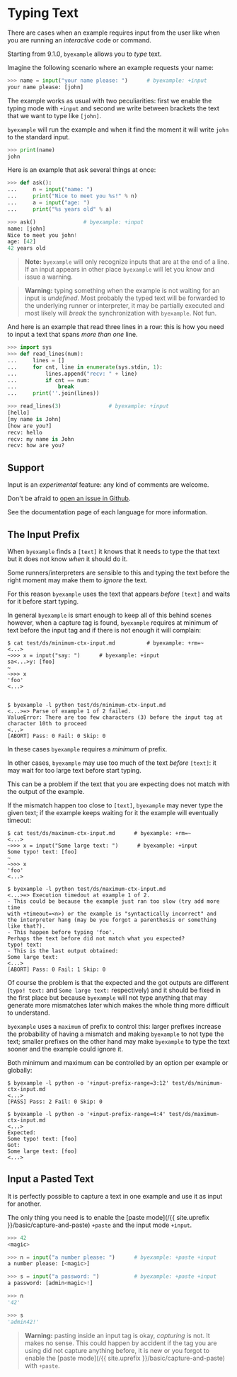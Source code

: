 <!--
Check that we have byexample installed first
$ hash byexample                                    # byexample: +fail-fast

$ alias byexample=byexample\ --pretty\ none\ -x-not-recover-timeout\ --timeout\ 0.2

-->

# Typing Text

There are cases when an example requires input from the user
like when you are running an *interactive* code or command.

Starting from 9.1.0, `byexample` allows you to *type* text.

Imagine the following scenario where an example requests your
name:

```python
>>> name = input("your name please: ")      # byexample: +input
your name please: [john]
```

The example works as usual with two peculiarities: first we
enable the typing mode with `+input` and second we write between
brackets the text that we want to type like `[john]`.

`byexample` will run the example and when it find the moment it will
write `john` to the standard input.

```python
>>> print(name)
john
```

Here is an example that ask several things at once:

```python
>>> def ask():
...     n = input("name: ")
...     print("Nice to meet you %s!" % n)
...     a = input("age: ")
...     print("%s years old" % a)

>>> ask()               # byexample: +input
name: [john]
Nice to meet you john!
age: [42]
42 years old
```

> **Note:** `byexample` will only recognize inputs that are at
> the end of a line. If an input appears in other place `byexample`
> will let you know and issue a warning.

> **Warning:** typing something when the example is not waiting for
> an input is *undefined*. Most probably the typed text will be forwarded
> to the underlying runner or interpreter, it may be partially executed
> and most likely will *break* the synchronization with `byexample`.
> Not fun.

And here is an example that read three lines in a row: this is
how you need to input a text that spans *more than one* line.

```python
>>> import sys
>>> def read_lines(num):
...     lines = []
...     for cnt, line in enumerate(sys.stdin, 1):
...         lines.append("recv: " + line)
...         if cnt == num:
...             break
...     print(''.join(lines))

>>> read_lines(3)               # byexample: +input
[hello]
[my name is John]
[how are you?]
recv: hello
recv: my name is John
recv: how are you?
```

## Support

Input is an *experimental* feature: any kind of comments are welcome.

Don't be afraid to
[open an issue in Github](https://github.com/byexamples/byexample/issues).

See the documentation page of each language for more information.


## The Input Prefix

When `byexample` finds a `[text]` it knows that it needs to type
the that text but it does not know *when* it should do it.

Some runners/interpreters are sensible to this and typing the text before
the right moment may make them to *ignore* the text.

For this reason `byexample` uses the text that appears *before* `[text]`
and waits for it before start typing.

In general `byexample` is smart enough to keep all of this behind scenes
however, when a capture tag is found, `byexample` requires at minimum
of text before the input tag and if there is not enough it will complain:

```shell
$ cat test/ds/minimum-ctx-input.md          # byexample: +rm=~
<...>
~>>> x = input("say: ")      # byexample: +input
sa<...>y: [foo]
~
~>>> x
'foo'
<...>


$ byexample -l python test/ds/minimum-ctx-input.md
<...>=> Parse of example 1 of 2 failed.
ValueError: There are too few characters (3) before the input tag at character 10th to proceed
<...>
[ABORT] Pass: 0 Fail: 0 Skip: 0
```

In these cases `byexample` requires a *minimum* of prefix.

In other cases, `byexample` may use too much of the text *before* `[text]`:
it may wait for too large text before start typing.

This can be a problem if the text that you are expecting does not match
with the output of the example.

If the mismatch happen too close to `[text]`, `byexample` may never type
the given text; if the example keeps waiting for it the example will
eventually timeout:

```shell
$ cat test/ds/maximum-ctx-input.md      # byexample: +rm=~
<...>
~>>> x = input("Some large text: ")      # byexample: +input
Some typo! text: [foo]
~
~>>> x
'foo'
<...>

$ byexample -l python test/ds/maximum-ctx-input.md
<...>=> Execution timedout at example 1 of 2.
- This could be because the example just ran too slow (try add more time
with +timeout=<n>) or the example is "syntactically incorrect" and
the interpreter hang (may be you forgot a parenthesis or something like that?).
- This happen before typing 'foo'.
Perhaps the text before did not match what you expected?
typo! text:
- This is the last output obtained:
Some large text:
<...>
[ABORT] Pass: 0 Fail: 1 Skip: 0
```

Of course the problem is that the expected and the got outputs are different
(`typo! text:` and `Some large text:` respectively) and it should be fixed
in the first place but because `byexample` will not
type anything that may generate more mismatches later which makes
the whole thing more difficult to understand.

`byexample` uses a `maximum` of prefix to control this: larger prefixes
increase the probability of having a mismatch and making `byexample` to
not type the text; smaller prefixes on the other hand may make `byexample`
to type the text sooner and the example could ignore it.

Both minimum and maximum can be controlled by an option per example
or globally:

```shell
$ byexample -l python -o '+input-prefix-range=3:12' test/ds/minimum-ctx-input.md
<...>
[PASS] Pass: 2 Fail: 0 Skip: 0

$ byexample -l python -o '+input-prefix-range=4:4' test/ds/maximum-ctx-input.md
<...>
Expected:
Some typo! text: [foo]
Got:
Some large text: [foo]
<...>
```

## Input a Pasted Text

It is perfectly possible to capture a text in one example
and use it as input for another.

The only thing you need is to enable the
[paste mode](/{{ site.uprefix }}/basic/capture-and-paste)
`+paste` and the input mode `+input`.

```python
>>> 42
<magic>

>>> n = input("a number please: ")      # byexample: +paste +input
a number please: [<magic>]

>>> s = input("a password: ")           # byexample: +paste +input
a password: [admin<magic>!]

>>> n
'42'

>>> s
'admin42!'
```

> **Warning:** pasting inside an input tag is okay, *capturing* is not.
> It makes no sense. This could happen by accident if the tag you are using
> did not capture anything before, it is new or you forgot to enable the
> [paste mode](/{{ site.uprefix }}/basic/capture-and-paste)
> with `+paste`.


<!--
Hide these examples/tests from the user: they don't add too much
value but they are here because is a simple way to test if all
the interpreters support the 'input' feature.

Python:
>>> input("num: ")   # byexample: +input
num: [42]
'42'

Shell:
$ read -p "num: " ; echo $REPLY    # byexample: +input
num: [42]
42

Ruby:
>> gets     # byexample: +input
[hi!]
=> "hi!\n"



The problem when we cannot disabled the echo from the interpreter
is that the algorithm that searches for the input's prefix matches
the text echoed instead of the real outputed
This not only defeats the purpose of the input's prefix but also
makes byexample to echo the input's prefix and the [input] in
the wrong place

It is really broken


C++: not supported
?: #include <iostream>
?: int n;
?: std::cout << "num:\n" ; std::cin >> n;   n       // byexample: +input +skip
num:
[42]
(int) 42

PHP: not supported
php> $f = fopen('php://stdin', 'r');
php> echo fgets($f);      // byexample: +input +skip
[42]
42

Javascript: not supported
> const readline = require('readline');
> const rl = readline.createInterface({
.   input: process.stdin,
.   terminal: false
. });

> rl.question('nu'+'m: ', (n) => {             // byexample: +input +skip
.   console.log(n + " is a cool number");
. });
num: [42]
42 is a cool number

GDB: not needed?
(gdb) help help  # byexample: +input +skip
No idea what example could we do here

Elixir: not supported
iex> IO.gets("num: ")         # byexample: +input +skip
num: [42]
=> "42\n"
-->
